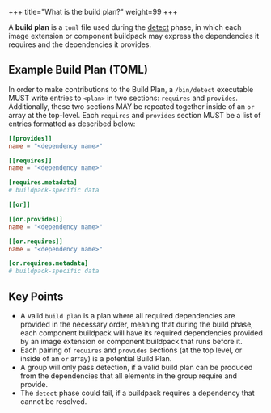 +++
title="What is the build plan?"
weight=99
+++

A **build plan** is a `toml` file used during the [detect](https://buildpacks.io/docs/for-buildpack-authors/concepts/lifecycle-phases/#phase-2-detect) phase, in which each image extension or component buildpack may express the dependencies it requires and the dependencies it provides.

<!--more-->

## Example Build Plan (TOML)

In order to make contributions to the Build Plan, a `/bin/detect` executable MUST write entries to `<plan>` in two sections: `requires` and `provides`.
Additionally, these two sections MAY be repeated together inside of an `or` array at the top-level.
Each `requires` and `provides` section MUST be a list of entries formatted as described below:

```toml
[[provides]]
name = "<dependency name>"

[[requires]]
name = "<dependency name>"

[requires.metadata]
# buildpack-specific data

[[or]]

[[or.provides]]
name = "<dependency name>"

[[or.requires]]
name = "<dependency name>"

[or.requires.metadata]
# buildpack-specific data

```  

## Key Points
  
* A valid `build plan` is a plan where all required dependencies are provided in the necessary order, meaning that during the build phase, each component buildpack will have its required dependencies provided by an image extension or component buildpack that runs before it.
* Each pairing of `requires` and `provides` sections (at the top level, or inside of an `or` array) is a potential Build Plan.
* A group will only pass detection, if a valid build plan can be produced from the dependencies that all elements in the group require and provide.
* The `detect` phase could fail, if a buildpack requires a dependency that cannot be resolved.  
